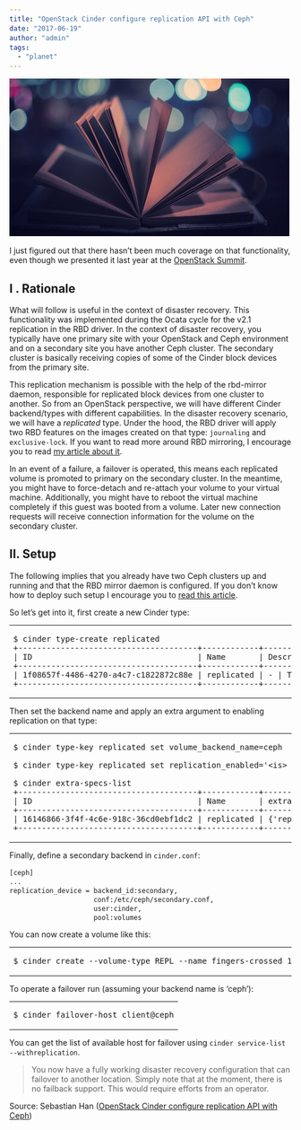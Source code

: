 ```yaml
---
title: "OpenStack Cinder configure replication API with Ceph"
date: "2017-06-19"
author: "admin"
tags: 
  - "planet"
---
```


![Title](images/openstack-cinder-replication-ceph-mirror-journaling.jpg)

I just figured out that there hasn’t been much coverage on that functionality, even though we presented it last year at the [OpenStack Summit](http://sebastien-han.fr/blog/2016/04/27/OpenStack-Summit-Austin-protecting-the-galaxy-Multi-Region-Disaster-Recovery-with-OpenStack-and-Ceph/).

## I . Rationale

What will follow is useful in the context of disaster recovery. This functionality was implemented during the Ocata cycle for the v2.1 replication in the RBD driver. In the context of disaster recovery, you typically have one primary site with your OpenStack and Ceph environment and on a secondary site you have another Ceph cluster. The secondary cluster is basically receiving copies of some of the Cinder block devices from the primary site.

This replication mechanism is possible with the help of the rbd-mirror daemon, responsible for replicated block devices from one cluster to another. So from an OpenStack perspective, we will have different Cinder backend/types with different capabilities. In the disaster recovery scenario, we will have a _replicated_ type. Under the hood, the RBD driver will apply two RBD features on the images created on that type: `journaling` and `exclusive-lock`. If you want to read more around RBD mirroring, I encourage you to read [my article about it](http://www.sebastien-han.fr/blog/2016/03/28/ceph-jewel-preview-ceph-rbd-mirroring/).

In an event of a failure, a failover is operated, this means each replicated volume is promoted to primary on the secondary cluster. In the meantime, you might have to force-detach and re-attach your volume to your virtual machine. Additionally, you might have to reboot the virtual machine completely if this guest was booted from a volume. Later new connection requests will receive connection information for the volume on the secondary cluster.

## II. Setup

The following implies that you already have two Ceph clusters up and running and that the RBD mirror daemon is configured. If you don’t know how to deploy such setup I encourage you to [read this article](http://www.sebastien-han.fr/blog/2016/05/09/Bootstrap-two-Ceph-and-configure-RBD-mirror-using-Ceph-Ansible/).

So let’s get into it, first create a new Cinder type:

<table><tbody><tr><td class="code"><pre><span class="line"><span class="section">$ cinder type-create replicated</span><br><span class="line">+--------------------------------------+------------+-------------+-----------+</span></span><br><span class="line"><span class="section">| ID                                   | Name       | Description | Is_Public |</span><br><span class="line">+--------------------------------------+------------+-------------+-----------+</span></span><br><span class="line"><span class="section">| 1f08657f-4486-4270-a4c7-c1822872c88e | replicated | - | True      |</span><br><span class="line">+--------------------------------------+------------+-------------+-----------+</span></span><br></pre></td></tr></tbody></table>

Then set the backend name and apply an extra argument to enabling replication on that type:

<table><tbody><tr><td class="code"><pre><span class="line">$ cinder type-key replicated set volume<span class="emphasis">_backend_</span>name=ceph</span><br><span class="line"></span><br><span class="line">$ cinder type-key replicated set replication<span class="emphasis">_enabled='&lt;is&gt; True'</span><br><span class="line"></span><br><span class="line"></span><span class="section">$ cinder extra-specs-list</span><br><span class="line">+--------------------------------------+------------+---------------------------------------------------------------------+</span></span><br><span class="line"><span class="section">| ID                                   | Name       | extra_specs                                                         |</span><br><span class="line">+--------------------------------------+------------+---------------------------------------------------------------------+</span></span><br><span class="line"><span class="section">| 16146866-3f4f-4c6e-918c-36cd0ebf1dc2 | replicated | {'replication_enabled': '&lt;is&gt; True', 'volume_backend_name': 'ceph'} |</span><br><span class="line">+--------------------------------------+------------+---------------------------------------------------------------------+</span></span><br></pre></td></tr></tbody></table>

Finally, define a secondary backend in `cinder.conf`:

```
[ceph]
...
replication_device = backend_id:secondary,
                     conf:/etc/ceph/secondary.conf,
                     user:cinder,
                     pool:volumes
```

You can now create a volume like this:

<table><tbody><tr><td class="code"><pre><span class="line">$ cinder <span class="keyword">create</span> --<span class="built_in">volume</span>-<span class="built_in">type</span> REPL --name fingers-crossed <span class="number">1</span></span><br></pre></td></tr></tbody></table>

To operate a failover run (assuming your backend name is ‘ceph’):

<table><tbody><tr><td class="code"><pre><span class="line"><span class="variable">$ </span>cinder failover-host client<span class="variable">@ceph</span></span><br></pre></td></tr></tbody></table>

You can get the list of available host for failover using `cinder service-list --withreplication`.

  

> You now have a fully working disaster recovery configuration that can failover to another location. Simply note that at the moment, there is no failback support. This would require efforts from an operator.

Source: Sebastian Han ([OpenStack Cinder configure replication API with Ceph](https://sebastien-han.fr/blog/2017/06/19/OpenStack-Cinder-configure-replication-api-with-ceph/))
